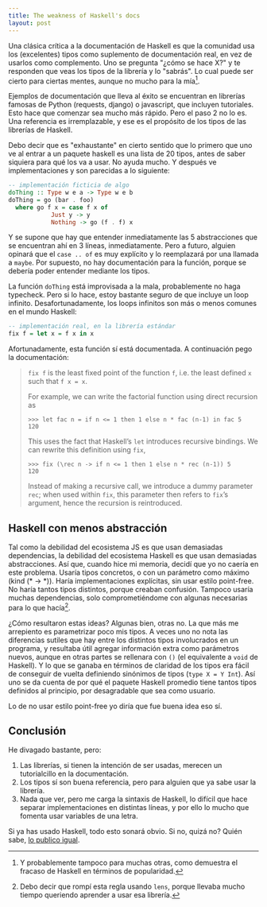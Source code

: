 ```yaml
---
title: The weakness of Haskell's docs
layout: post
---
```


Una clásica crítica a la documentación de Haskell es que la comunidad
usa los (excelentes) tipos como suplemento de documentación real, en vez
de usarlos como complemento. Uno se pregunta "¿cómo se hace X?" y te 
responden que veas los tipos de la librería y lo "sabrás". Lo cual puede
ser cierto para ciertas mentes, aunque no mucho para la mía[^mentes]. 

[^mentes]: Y
  probablemente tampoco para muchas otras, como demuestra el fracaso de
  Haskell en términos de popularidad.

Ejemplos de documentación que lleva al éxito se encuentran en librerías
famosas de Python (requests, django) o javascript, que incluyen tutoriales.
Esto hace que comenzar sea mucho más rápido. Pero el paso 2 no lo es.
Una referencia es irremplazable, y ese es el propósito de los tipos de
las librerías de Haskell.

Debo decir que es "exhaustante" en cierto sentido que lo primero que uno
ve al entrar a un paquete haskell es una lista de 20 tipos, antes de saber
siquiera para qué los va a usar. No ayuda mucho. Y después ve implementaciones
y son parecidas a lo siguiente:

```haskell
-- implementación ficticia de algo
doThing :: Type w e a -> Type w e b
doThing = go (bar . foo)
  where go f x = case f x of
            Just y -> y
            Nothing -> go (f . f) x
```

Y se supone que hay que entender inmediatamente las 5 abstracciones que
se encuentran ahí en 3 líneas, inmediatamente. Pero a futuro, alguien opinará
que el `case .. of` es muy explícito y lo reemplazará por una llamada a `maybe`.
Por supuesto, no hay documentación para la función, porque se debería poder
entender mediante los tipos.

La función `doThing` está improvisada a la mala, probablemente no haga typecheck.
Pero si lo hace, estoy bastante seguro de que incluye un loop infinito.
Desafortunadamente, los loops infinitos son más o menos comunes en el mundo Haskell:

```haskell
-- implementación real, en la librería estándar
fix f = let x = f x in x
```

Afortunadamente, esta función sí está documentada. A continuación pego la
documentación:

> `fix f` is the least fixed point of the function `f`,
> i.e. the least defined `x` such that `f x = x`.
> 
> For example, we can write the factorial function using direct recursion as
> 
> ```
> >>> let fac n = if n <= 1 then 1 else n * fac (n-1) in fac 5
> 120
> ```
> 
> This uses the fact that Haskell’s `let` introduces recursive bindings. We can
> rewrite this definition using `fix`,
> 
> ```
> >>> fix (\rec n -> if n <= 1 then 1 else n * rec (n-1)) 5
> 120
> ```
> 
> Instead of making a recursive call, we introduce a dummy parameter `rec`;
> when used within `fix`, this parameter then refers to `fix`’s argument, hence
> the recursion is reintroduced.

## Haskell con menos abstracción

Tal como la debilidad del ecosistema JS es que usan demasiadas dependencias,
la debilidad del ecosistema Haskell es que usan demasiadas abstracciones.
Así que, cuando hice mi memoria, decidí que yo no caería en este problema.
Usaría tipos concretos, o con un parámetro como máximo (kind (* -> *)).
Haría implementaciones explícitas, sin usar estilo point-free.
No haría tantos tipos distintos, porque creaban confusión.
Tampoco usaría muchas dependencias, solo comprometiéndome con algunas necesarias
para lo que hacía[^lens].

[^lens]: Debo decir que rompí esta regla usando `lens`, porque llevaba
  mucho tiempo queriendo aprender a usar esa librería.

¿Cómo resultaron estas ideas? Algunas bien, otras no. La que más me arrepiento
es parametrizar poco mis tipos. A veces uno no nota las diferencias sutiles que hay
entre los distintos tipos involucrados en un programa, y resultaba útil agregar
información extra como parámetros nuevos, aunque en otras partes se rellenara
con `()` (el equivalente a `void` de Haskell). Y lo que se ganaba en términos
de claridad de los tipos era fácil de conseguir de vuelta definiendo sinónimos
de tipos (`type X = Y Int`). Así uno se da cuenta de por qué el paquete Haskell
promedio tiene tantos tipos definidos al principio, por desagradable que sea
como usuario.

Lo de no usar estilo point-free yo diría que fue buena idea eso sí.

## Conclusión

He divagado bastante, pero:

1. Las librerías, si tienen la intención de ser usadas, merecen un tutorialcillo
  en la documentación.
2. Los tipos sí son buena referencia, pero para alguien que ya sabe usar la
  librería.
3. Nada que ver, pero me carga la sintaxis de Haskell, lo difícil que hace separar
  implementaciones en distintas líneas, y por ello lo mucho que fomenta usar variables de una letra.

Si ya has usado Haskell, todo esto sonará obvio. Si no, quizá no? Quién sabe,
[lo publico igual](https://jvns.ca/blog/2023/06/05/some-blogging-myths/).
